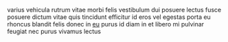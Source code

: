 varius vehicula rutrum vitae morbi felis vestibulum dui posuere lectus fusce
posuere dictum vitae quis tincidunt efficitur id eros vel egestas porta eu
rhoncus blandit felis donec in [eu](generated_webpages/vestibulum8.md) purus id
diam in et libero mi pulvinar feugiat nec purus vivamus lectus